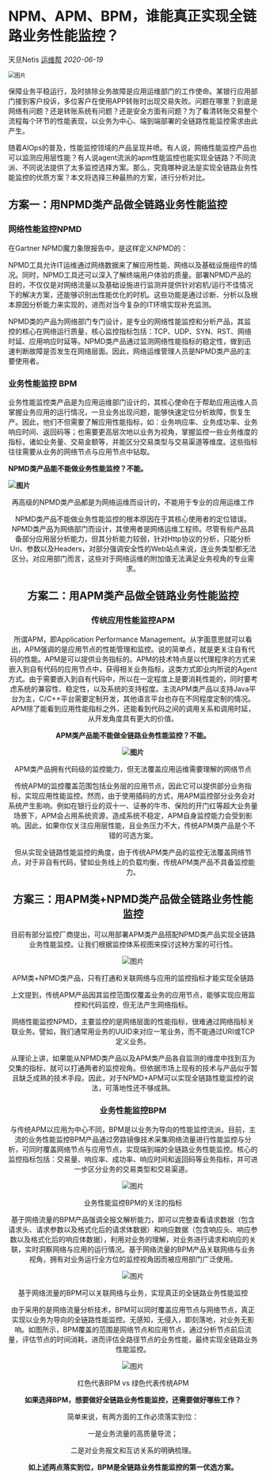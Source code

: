# NPM、APM、BPM，谁能真正实现全链路业务性能监控？

天旦Netis [运维帮](javascript:void(0);) *2020-06-19*

<img src="NPM、APM、BPM，谁能真正实现全链路业务性能监控.assets/640.webp" alt="图片" style="zoom:80%;" />



保障业务平稳运行，及时排除业务故障是应用运维部门的工作使命。某银行应用部门接到客户投诉，多位客户在使用APP转账时出现交易失败。问题在哪里？到底是网络有问题？还是转账系统有问题？还是安全方面有问题？为了看清转账交易整个流程每个环节的性能表现，以业务为中心、端到端部署的全链路性能监控需求由此产生。

 

随着AIOps的普及，性能监控领域的产品呈现井喷。有人说，网络性能监控产品也可以监测应用层性能？有人说agent流派的apm性能监控也能实现全链路？不同流派、不同说法提供了太多监控选择方案。那么，究竟哪种说法是实现全链路业务性能监控的优质方案？本文将选择三种最热的方案，进行分析对比。

 

## 方案一：用NPMD类产品做全链路业务性能监控

### 网络性能监控NPMD

在Gartner NPMD魔力象限报告中，是这样定义NPMD的：

NPMD工具允许IT运维通过网络数据来了解应用性能、网络以及基础设施组件的情况。同时，NPMD工具还可以深入了解终端用户体验的质量。部署NPMD产品的目的，不仅仅是对网络流量以及基础设施进行监测并提供针对宕机/运行不佳情况下的解决方案，还能够识别出性能优化的时机。这些功能是通过诊断、分析以及根本原因分析能力来实现的，进而对当今复杂的IT环境实现补充监测。

 

NPMD类的产品为网络部门专门设计，是专业的网络性能监控和分析产品，其监控的核心在网络运行质量，核心监控指标包括：TCP、UDP、SYN、RST、网络时延、应用响应时延等。NPMD类产品通过监测网络性能指标的稳定性，做到迅速判断故障是否发生在网络层面。因此，网络运维管理人员是NPMD类产品的主要使用者。

 

### 业务性能监控 BPM

业务性能监控类产品是为应用运维部门设计的，其核心使命在于帮助应用运维人员掌握业务应用的运行情况，一旦业务出现问题，能够快速定位分析故障，恢复生产。因此，他们不但需要了解应用性能指标，如：业务响应率、业务成功率、业务响应时间、返回码等；也需要更高层次地以业务为视角，掌握监控一些业务维度的指标，诸如业务量、交易金额等，并能区分交易类型与交易渠道等维度。这些指标往往需要从业务的网络节点与应用节点中钻取。

 

**NPMD类产品能不能做业务性能监控？不能。**



**<img src="NPM、APM、BPM，谁能真正实现全链路业务性能监控.assets/640-163711189279934.webp" alt="图片"  />**

<center>再高级的NPMD类产品都是为网络运维而设计的，不能用于专业的应用运维工作<center>

 

NPMD类产品不能做业务性能监控的根本原因在于其核心使用者的定位错误。NPMD类产品为网络部门而设计，其使用者是网络运维工程师。尽管有些产品具备部分应用层分析能力，但其分析能力较弱，针对Http协议的分析，只能分析Uri、参数以及Headers，对部分强调安全性的Web站点来说，连业务类型都无法区分。对应用部门而言，这些对于网络运维的附加值无法满足业务视角的专业需求。

 

## 方案二：用APM类产品做全链路业务性能监控

 

### 传统应用性能监控APM

所谓APM，即Application Performance Management。从字面意思就可以看出，APM强调的是应用节点的性能管理和监控。说的简单点，就是更关注自有代码的性能。APM是可以提供业务指标的。APM的技术特点是以代理程序的方式来嵌入到自有代码的应用节点中，获得相关业务指标，这类方式即业内所说的Agent方式。由于需要嵌入到自有代码中，所以在一定程度上是要消耗性能的，同时要考虑系统的兼容性、稳定性，以及系统的支持程度。主流APM类产品以支持Java平台为主，C/C++平台需要定制开发，其他语言平台也存在不同程度定制的情况。APM除了能看到应用性能指标之外，还能看到代码之间的调用关系和调用时延，从开发角度具有更大的价值。

 **APM类产品能不能做全链路业务性能监控？不能。**

**![图片](NPM、APM、BPM，谁能真正实现全链路业务性能监控.assets/640-163711189279935.webp)**

<center>APM类产品拥有代码级的监控能力，但无法覆盖应用运维需要理解的网络节点<center>

 

传统APM的监控覆盖范围包括业务层的应用节点，因此它可以提供部分业务指标，实现应用性能监控。然而，由于使用插码的方式，用APM监控部分业务会对系统产生影响。例如在银行业的双十一、证券的牛市、保险的开门红等超大业务量场景下，APM会占用系统资源，造成系统不稳定，APM自身监控能力会受到影响。因此，如果你仅关注应用层性能，且业务压力不大，传统APM类产品是个不错的可选方案。 

但从实现全链路性能监控的角度，由于传统APM类产品的监控无法覆盖网络节点，对于非自有代码，譬如业务线上的负载均衡，传统APM类产品不具备监控能力。 

 

## 方案三：用APM类+NPMD类产品做全链路业务性能监控

 

目前有部分监控厂商提出，可以用部署APM类产品搭配NPMD类产品实现全链路业务性能监控。让我们根据监控体系视图来探讨这种方案的可行性。

![图片](NPM、APM、BPM，谁能真正实现全链路业务性能监控.assets/640-163711189279936.webp)

<center>APM类+NPMD类产品，只有打通和关联网络与应用的监控指标才能实现全链路<center>

 

上文提到，传统APM产品因其监控范围仅覆盖业务的应用节点，能够实现应用监控和代码监控，但无法产生网络指标。

 

网络性能监控NPMD，主要监控的是网络层面的性能指标，很难通过网络指标关联业务。譬如，我们通常用业务的UUID来对应一笔业务，而不能通过URI或TCP定义业务。

 

从理论上讲，如果能从NPMD类产品以及APM类产品各自监测的维度中找到互为交集的指标，就可以打通两者的监控视角。但依据市场上现有的技术与产品似乎暂且缺乏成熟的技术手段。因此，对于NPMD+APM可以实现全链路性能监控的说法，可落地性还不够成熟。

 

### 业务性能监控BPM

与传统APM以应用为中心不同，BPM是以业务为导向的性能监控流派。目前，主流的业务性能监控BPM产品通过旁路镜像技术采集网络流量进行性能监控与分析，可同时覆盖网络节点与应用节点，实现端到端的全链路业务性能监控。核心的监控指标包括：交易量、响应率、成功率、响应时间和返回码等业务指标，并可进一步区分业务的交易类型和交易渠道。



![图片](NPM、APM、BPM，谁能真正实现全链路业务性能监控.assets/640-163711189279937.webp)

<center>业务性能监控BPM的关注的指标<center>



基于网络流量的BPM产品强调全报文解析能力，即可以完整查看请求数据（包含请求头、请求参数以及格式化后的请求体数据）和响应数据（包含响应头、响应参数以及格式化后的响应体数据），利用对业务的理解，对业务进行请求和响应的关联，实时洞察网络与应用的运行情况。基于网络流量的BPM产品关联网络与业务视角，拥有对业务运行全方位的监控视角因而被应用部门广泛使用。

![图片](NPM、APM、BPM，谁能真正实现全链路业务性能监控.assets/640-163711189279938.webp)

<center>基于网络流量的BPM可以关联网络与业务，实现真正的全链路业务性能监控<center>

 

由于采用的是网络流量分析技术，BPM可以同时覆盖应用节点与网络节点，真正实现以业务为导向的全链路性能监控。无感知，无侵入，即刻落地，对业务无影响。如图所示，BPM覆盖的范围是网络节点和应用节点，通过分析节点前后流量，评估节点的时间消耗，进而评估全路径节点的业务性能，最终实现全链路业务性能监控。



![图片](NPM、APM、BPM，谁能真正实现全链路业务性能监控.assets/640-163711189280039.webp)

<center>红色代表BPM vs 绿色代表传统APM<center>

 



**如果选择BPM，想要做好全链路业务性能监控，还需要做好哪些工作？**

简单来说，有两方面的工作必须落实到位：

一是业务流量的高质量导流；

二是对业务报文和互访关系的明确梳理。



**如上述两点落实到位，BPM是全链路业务性能监控的第一优选方案。**